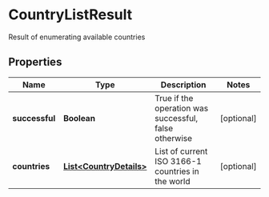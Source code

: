 

# CountryListResult

Result of enumerating available countries
## Properties

Name | Type | Description | Notes
------------ | ------------- | ------------- | -------------
**successful** | **Boolean** | True if the operation was successful, false otherwise |  [optional]
**countries** | [**List&lt;CountryDetails&gt;**](CountryDetails.md) | List of current ISO 3166-1 countries in the world |  [optional]



